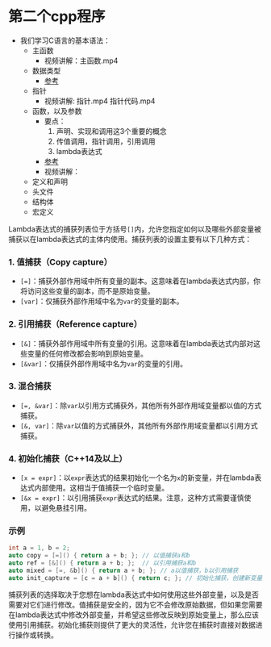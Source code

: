 # 第二个cpp程序
- 我们学习C语言的基本语法：
    - 主函数
        - 视频讲解：主函数.mp4
    - 数据类型
        - [参考](https://www.runoob.com/cplusplus/cpp-data-types.html)
    - 指针
        - 视频讲解: 指针.mp4 指针代码.mp4
    - 函数，以及参数
        - 要点：
            1. 声明、实现和调用这3个重要的概念
            2. 传值调用，指针调用，引用调用
            3. lambda表达式
        - [参考](https://www.runoob.com/cplusplus/cpp-functions.html)
        - 视频讲解：
    - 定义和声明
    - 头文件
    - 结构体
    - 宏定义

Lambda表达式的捕获列表位于方括号`[]`内，允许您指定如何以及哪些外部变量被捕获以在lambda表达式的主体内使用。捕获列表的设置主要有以下几种方式：

### 1. 值捕获（Copy capture）
- `[=]`：捕获外部作用域中所有变量的副本。这意味着在lambda表达式内部，你将访问这些变量的副本，而不是原始变量。
- `[var]`：仅捕获外部作用域中名为`var`的变量的副本。

### 2. 引用捕获（Reference capture）
- `[&]`：捕获外部作用域中所有变量的引用。这意味着在lambda表达式内部对这些变量的任何修改都会影响到原始变量。
- `[&var]`：仅捕获外部作用域中名为`var`的变量的引用。

### 3. 混合捕获
- `[=, &var]`：除`var`以引用方式捕获外，其他所有外部作用域变量都以值的方式捕获。
- `[&, var]`：除`var`以值的方式捕获外，其他所有外部作用域变量都以引用方式捕获。

### 4. 初始化捕获（C++14及以上）
- `[x = expr]`：以`expr`表达式的结果初始化一个名为`x`的新变量，并在lambda表达式内部使用。这相当于值捕获一个临时变量。
- `[&x = expr]`：以引用捕获`expr`表达式的结果。注意，这种方式需要谨慎使用，以避免悬挂引用。

### 示例
```cpp
int a = 1, b = 2;
auto copy = [=]() { return a + b; }; // 以值捕获a和b
auto ref = [&]() { return a + b; };  // 以引用捕获a和b
auto mixed = [=, &b]() { return a + b; }; // a以值捕获，b以引用捕获
auto init_capture = [c = a + b]() { return c; }; // 初始化捕获，创建新变量c

```

捕获列表的选择取决于您想在lambda表达式中如何使用这些外部变量，以及是否需要对它们进行修改。值捕获是安全的，因为它不会修改原始数据，但如果您需要在lambda表达式中修改外部变量，并希望这些修改反映到原始变量上，那么应该使用引用捕获。初始化捕获则提供了更大的灵活性，允许您在捕获时直接对数据进行操作或转换。